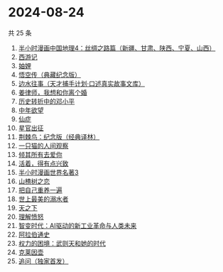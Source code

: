 # 2024-08-24

共 25 条

<!-- BEGIN WEREAD -->
<!-- 最后更新时间 2024-08-24 20:24:04 +0800 -->
1. [半小时漫画中国地理4：丝绸之路篇（新疆、甘肃、陕西、宁夏、山西）](https://weread.qq.com/web/bookDetail/a6532d40813ab921eg010bde)
1. [西游记](https://weread.qq.com/web/bookDetail/64032210721070a5640294f)
1. [妯娌](https://weread.qq.com/web/bookDetail/ecf320e0813ab920fg01913e)
1. [悟空传（典藏纪念版）](https://weread.qq.com/web/bookDetail/e4d322205d19e7e4d8b740c)
1. [边水往事（天才捕手计划·口述真实故事文库）](https://weread.qq.com/web/bookDetail/064326a0813ab779ag018bda)
1. [姜律师，我想和你离个婚](https://weread.qq.com/web/bookDetail/93632960813ab7c1eg013479)
1. [历史转折中的邓小平](https://weread.qq.com/web/bookDetail/34c32ff0813ab91cdg019b06)
1. [中年欲望](https://weread.qq.com/web/bookDetail/5b032d30813ab91d3g0139ad)
1. [仙症](https://weread.qq.com/web/bookDetail/d9432200813ab70a4g014cbc)
1. [星官出征](https://weread.qq.com/web/bookDetail/93332730813ab8696g012956)
1. [荆棘鸟：纪念版（经典译林）](https://weread.qq.com/web/bookDetail/be2323405e4805be27f7a7e)
1. [一只猫的人间观察](https://weread.qq.com/web/bookDetail/22e32e90813ab8eacg012920)
1. [倾其所有去爱你](https://weread.qq.com/web/bookDetail/581328c0813ab91b0g012b29)
1. [活着，得有点兴致](https://weread.qq.com/web/bookDetail/00932d207249dd110095168)
1. [半小时漫画世界名著3](https://weread.qq.com/web/bookDetail/d4a32840813ab777dg011f08)
1. [山楂树之恋](https://weread.qq.com/web/bookDetail/069321805b41ec06960d430)
1. [把自己重养一遍](https://weread.qq.com/web/bookDetail/c7132470813ab91ebg013e73)
1. [世上最美的溺水者](https://weread.qq.com/web/bookDetail/35332d50813ab6e80g018782)
1. [天之下](https://weread.qq.com/web/bookDetail/4de326a0721770aa4de95f4)
1. [理解愤怒](https://weread.qq.com/web/bookDetail/40e32370813ab7047g013d30)
1. [智变时代：AI驱动的新工业革命与人类未来](https://weread.qq.com/web/bookDetail/80132e20813ab9202g018ca2)
1. [阿拉伯通史](https://weread.qq.com/web/bookDetail/4ee32960813ab8ee8g012dec)
1. [权力的困境：武则天和她的时代](https://weread.qq.com/web/bookDetail/9a3324a0813ab8c43g011886)
1. [克莱因壶](https://weread.qq.com/web/bookDetail/31e32cc071cad2bd31e0252)
1. [追问（独家首发）](https://weread.qq.com/web/bookDetail/e7b322705d0e04e7b85e068)
<!-- END WEREAD -->